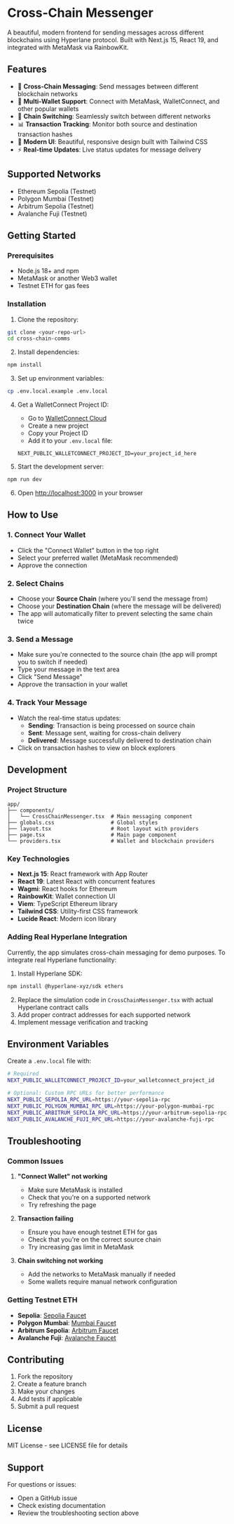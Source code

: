 # Cross-Chain Messenger

A beautiful, modern frontend for sending messages across different blockchains using Hyperlane protocol. Built with Next.js 15, React 19, and integrated with MetaMask via RainbowKit.

## Features

- 🔗 **Cross-Chain Messaging**: Send messages between different blockchain networks
- 💼 **Multi-Wallet Support**: Connect with MetaMask, WalletConnect, and other popular wallets
- 🔄 **Chain Switching**: Seamlessly switch between different networks
- 📊 **Transaction Tracking**: Monitor both source and destination transaction hashes
- 🎨 **Modern UI**: Beautiful, responsive design built with Tailwind CSS
- ⚡ **Real-time Updates**: Live status updates for message delivery

## Supported Networks

- Ethereum Sepolia (Testnet)
- Polygon Mumbai (Testnet)
- Arbitrum Sepolia (Testnet)
- Avalanche Fuji (Testnet)

## Getting Started

### Prerequisites

- Node.js 18+ and npm
- MetaMask or another Web3 wallet
- Testnet ETH for gas fees

### Installation

1. Clone the repository:

```bash
git clone <your-repo-url>
cd cross-chain-comms
```

2. Install dependencies:

```bash
npm install
```

3. Set up environment variables:

```bash
cp .env.local.example .env.local
```

4. Get a WalletConnect Project ID:

   - Go to [WalletConnect Cloud](https://cloud.walletconnect.com/)
   - Create a new project
   - Copy your Project ID
   - Add it to your `.env.local` file:

   ```
   NEXT_PUBLIC_WALLETCONNECT_PROJECT_ID=your_project_id_here
   ```

5. Start the development server:

```bash
npm run dev
```

6. Open [http://localhost:3000](http://localhost:3000) in your browser

## How to Use

### 1. Connect Your Wallet

- Click the "Connect Wallet" button in the top right
- Select your preferred wallet (MetaMask recommended)
- Approve the connection

### 2. Select Chains

- Choose your **Source Chain** (where you'll send the message from)
- Choose your **Destination Chain** (where the message will be delivered)
- The app will automatically filter to prevent selecting the same chain twice

### 3. Send a Message

- Make sure you're connected to the source chain (the app will prompt you to switch if needed)
- Type your message in the text area
- Click "Send Message"
- Approve the transaction in your wallet

### 4. Track Your Message

- Watch the real-time status updates:
  - **Sending**: Transaction is being processed on source chain
  - **Sent**: Message sent, waiting for cross-chain delivery
  - **Delivered**: Message successfully delivered to destination chain
- Click on transaction hashes to view on block explorers

## Development

### Project Structure

```
app/
├── components/
│   └── CrossChainMessenger.tsx  # Main messaging component
├── globals.css                  # Global styles
├── layout.tsx                   # Root layout with providers
├── page.tsx                     # Main page component
└── providers.tsx                # Wallet and blockchain providers
```

### Key Technologies

- **Next.js 15**: React framework with App Router
- **React 19**: Latest React with concurrent features
- **Wagmi**: React hooks for Ethereum
- **RainbowKit**: Wallet connection UI
- **Viem**: TypeScript Ethereum library
- **Tailwind CSS**: Utility-first CSS framework
- **Lucide React**: Modern icon library

### Adding Real Hyperlane Integration

Currently, the app simulates cross-chain messaging for demo purposes. To integrate real Hyperlane functionality:

1. Install Hyperlane SDK:

```bash
npm install @hyperlane-xyz/sdk ethers
```

2. Replace the simulation code in `CrossChainMessenger.tsx` with actual Hyperlane contract calls
3. Add proper contract addresses for each supported network
4. Implement message verification and tracking

## Environment Variables

Create a `.env.local` file with:

```bash
# Required
NEXT_PUBLIC_WALLETCONNECT_PROJECT_ID=your_walletconnect_project_id

# Optional: Custom RPC URLs for better performance
NEXT_PUBLIC_SEPOLIA_RPC_URL=https://your-sepolia-rpc
NEXT_PUBLIC_POLYGON_MUMBAI_RPC_URL=https://your-polygon-mumbai-rpc
NEXT_PUBLIC_ARBITRUM_SEPOLIA_RPC_URL=https://your-arbitrum-sepolia-rpc
NEXT_PUBLIC_AVALANCHE_FUJI_RPC_URL=https://your-avalanche-fuji-rpc
```

## Troubleshooting

### Common Issues

1. **"Connect Wallet" not working**

   - Make sure MetaMask is installed
   - Check that you're on a supported network
   - Try refreshing the page

2. **Transaction failing**

   - Ensure you have enough testnet ETH for gas
   - Check that you're on the correct source chain
   - Try increasing gas limit in MetaMask

3. **Chain switching not working**
   - Add the networks to MetaMask manually if needed
   - Some wallets require manual network configuration

### Getting Testnet ETH

- **Sepolia**: [Sepolia Faucet](https://sepoliafaucet.com/)
- **Polygon Mumbai**: [Mumbai Faucet](https://mumbaifaucet.com/)
- **Arbitrum Sepolia**: [Arbitrum Faucet](https://faucet.arbitrum.io/)
- **Avalanche Fuji**: [Avalanche Faucet](https://faucet.avax.network/)

## Contributing

1. Fork the repository
2. Create a feature branch
3. Make your changes
4. Add tests if applicable
5. Submit a pull request

## License

MIT License - see LICENSE file for details

## Support

For questions or issues:

- Open a GitHub issue
- Check existing documentation
- Review the troubleshooting section above
